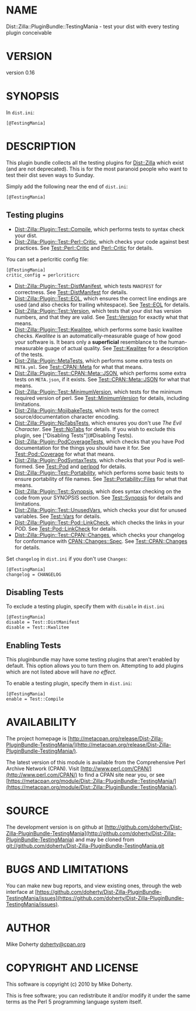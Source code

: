 # NAME

Dist::Zilla::PluginBundle::TestingMania - test your dist with every testing plugin conceivable

# VERSION

version 0.16

# SYNOPSIS

In `dist.ini`:

    [@TestingMania]

# DESCRIPTION

This plugin bundle collects all the testing plugins for [Dist::Zilla](http://search.cpan.org/perldoc?Dist::Zilla) which
exist (and are not deprecated). This is for the most paranoid people who
want to test their dist seven ways to Sunday.

Simply add the following near the end of `dist.ini`:

    [@TestingMania]

## Testing plugins

- [Dist::Zilla::Plugin::Test::Compile](http://search.cpan.org/perldoc?Dist::Zilla::Plugin::Test::Compile), which performs tests to syntax check your
dist.
- [Dist::Zilla::Plugin::Test::Perl::Critic](http://search.cpan.org/perldoc?Dist::Zilla::Plugin::Test::Perl::Critic), which checks your code against best
practices. See [Test::Perl::Critic](http://search.cpan.org/perldoc?Test::Perl::Critic) and [Perl::Critic](http://search.cpan.org/perldoc?Perl::Critic) for details.

You can set a perlcritic config file:

    [@TestingMania]
    critic_config = perlcriticrc

- [Dist::Zilla::Plugin::Test::DistManifest](http://search.cpan.org/perldoc?Dist::Zilla::Plugin::Test::DistManifest), which tests `MANIFEST` for
correctness. See [Test::DistManifest](http://search.cpan.org/perldoc?Test::DistManifest) for details.
- [Dist::Zilla::Plugin::Test::EOL](http://search.cpan.org/perldoc?Dist::Zilla::Plugin::Test::EOL), which ensures the correct line endings are
used (and also checks for trailing whitespace). See [Test::EOL](http://search.cpan.org/perldoc?Test::EOL) for details.
- [Dist::Zilla::Plugin::Test::Version](http://search.cpan.org/perldoc?Dist::Zilla::Plugin::Test::Version), which tests that your dist has
version numbers, and that they are valid. See [Test::Version](http://search.cpan.org/perldoc?Test::Version) for exactly
what that means.
- [Dist::Zilla::Plugin::Test::Kwalitee](http://search.cpan.org/perldoc?Dist::Zilla::Plugin::Test::Kwalitee), which performs some basic kwalitee checks.
_Kwalitee_ is an automatically-measurable guage of how good your software is.
It bears only a __superficial__ resemblance to the human-measurable guage of
actual quality. See [Test::Kwalitee](http://search.cpan.org/perldoc?Test::Kwalitee) for a description of the tests.
- [Dist::Zilla::Plugin::MetaTests](http://search.cpan.org/perldoc?Dist::Zilla::Plugin::MetaTests), which performs some extra tests on
`META.yml`. See [Test::CPAN::Meta](http://search.cpan.org/perldoc?Test::CPAN::Meta) for what that means.
- [Dist::Zilla::Plugin::Test::CPAN::Meta::JSON](http://search.cpan.org/perldoc?Dist::Zilla::Plugin::Test::CPAN::Meta::JSON), which performs some extra tests
on `META.json`, if it exists. See [Test::CPAN::Meta::JSON](http://search.cpan.org/perldoc?Test::CPAN::Meta::JSON) for what that
means.
- [Dist::Zilla::Plugin::Test::MinimumVersion](http://search.cpan.org/perldoc?Dist::Zilla::Plugin::Test::MinimumVersion), which tests for the minimum
required version of perl. See [Test::MinimumVersion](http://search.cpan.org/perldoc?Test::MinimumVersion) for details, including
limitations.
- [Dist::Zilla::Plugin::MojibakeTests](http://search.cpan.org/perldoc?Dist::Zilla::Plugin::MojibakeTests), which tests for the correct
source/documentation character encoding.
- [Dist::Zilla::Plugin::NoTabsTests](http://search.cpan.org/perldoc?Dist::Zilla::Plugin::NoTabsTests), which ensures you don't use _The Evil
Character_. See [Test::NoTabs](http://search.cpan.org/perldoc?Test::NoTabs) for details. If you wish to exclude this plugin,
see ["Disabling Tests"](#Disabling Tests).
- [Dist::Zilla::Plugin::PodCoverageTests](http://search.cpan.org/perldoc?Dist::Zilla::Plugin::PodCoverageTests), which checks that you have Pod
documentation for the things you should have it for. See [Test::Pod::Coverage](http://search.cpan.org/perldoc?Test::Pod::Coverage)
for what that means.
- [Dist::Zilla::Plugin::PodSyntaxTests](http://search.cpan.org/perldoc?Dist::Zilla::Plugin::PodSyntaxTests), which checks that your Pod is
well-formed. See [Test::Pod](http://search.cpan.org/perldoc?Test::Pod) and [perlpod](http://search.cpan.org/perldoc?perlpod) for details.
- [Dist::Zilla::Plugin::Test::Portability](http://search.cpan.org/perldoc?Dist::Zilla::Plugin::Test::Portability), which performs some basic tests to
ensure portability of file names. See [Test::Portability::Files](http://search.cpan.org/perldoc?Test::Portability::Files) for what
that means.
- [Dist::Zilla::Plugin::Test::Synopsis](http://search.cpan.org/perldoc?Dist::Zilla::Plugin::Test::Synopsis), which does syntax checking on the code
from your SYNOPSIS section. See [Test::Synopsis](http://search.cpan.org/perldoc?Test::Synopsis) for details and limitations.
- [Dist::Zilla::Plugin::Test::UnusedVars](http://search.cpan.org/perldoc?Dist::Zilla::Plugin::Test::UnusedVars), which checks your dist for unused
variables. See [Test::Vars](http://search.cpan.org/perldoc?Test::Vars) for details.
- [Dist::Zilla::Plugin::Test::Pod::LinkCheck](http://search.cpan.org/perldoc?Dist::Zilla::Plugin::Test::Pod::LinkCheck), which checks the links in your POD.
See [Test::Pod::LinkCheck](http://search.cpan.org/perldoc?Test::Pod::LinkCheck) for details.
- [Dist::Zilla::Plugin::Test::CPAN::Changes](http://search.cpan.org/perldoc?Dist::Zilla::Plugin::Test::CPAN::Changes), which checks your changelog for
conformance with [CPAN::Changes::Spec](http://search.cpan.org/perldoc?CPAN::Changes::Spec). See [Test::CPAN::Changes](http://search.cpan.org/perldoc?Test::CPAN::Changes) for details.

Set `changelog` in `dist.ini` if you don't use `Changes`:

    [@TestingMania]
    changelog = CHANGELOG

## Disabling Tests

To exclude a testing plugin, specify them with `disable` in `dist.ini`

    [@TestingMania]
    disable = Test::DistManifest
    disable = Test::Kwalitee

## Enabling Tests

This pluginbundle may have some testing plugins that aren't
enabled by default. This option allows you to turn them on. Attempting to add
plugins which are not listed above will have _no effect_.

To enable a testing plugin, specify them in `dist.ini`:

    [@TestingMania]
    enable = Test::Compile

# AVAILABILITY

The project homepage is [http://metacpan.org/release/Dist-Zilla-PluginBundle-TestingMania/](http://metacpan.org/release/Dist-Zilla-PluginBundle-TestingMania/).

The latest version of this module is available from the Comprehensive Perl
Archive Network (CPAN). Visit [http://www.perl.com/CPAN/](http://www.perl.com/CPAN/) to find a CPAN
site near you, or see [https://metacpan.org/module/Dist::Zilla::PluginBundle::TestingMania/](https://metacpan.org/module/Dist::Zilla::PluginBundle::TestingMania/).

# SOURCE

The development version is on github at [http://github.com/doherty/Dist-Zilla-PluginBundle-TestingMania](http://github.com/doherty/Dist-Zilla-PluginBundle-TestingMania)
and may be cloned from [git://github.com/doherty/Dist-Zilla-PluginBundle-TestingMania.git](git://github.com/doherty/Dist-Zilla-PluginBundle-TestingMania.git)

# BUGS AND LIMITATIONS

You can make new bug reports, and view existing ones, through the
web interface at [https://github.com/doherty/Dist-Zilla-PluginBundle-TestingMania/issues](https://github.com/doherty/Dist-Zilla-PluginBundle-TestingMania/issues).

# AUTHOR

Mike Doherty <doherty@cpan.org>

# COPYRIGHT AND LICENSE

This software is copyright (c) 2010 by Mike Doherty.

This is free software; you can redistribute it and/or modify it under
the same terms as the Perl 5 programming language system itself.
